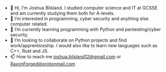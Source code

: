 - 👋 Hi, I’m Joshua Bilsland. I studied computer science and IT at GCSSE and am currently studying them both for A-levels.
- 👀 I’m interested in programming, cyber security and anything else computer related.
- 🌱 I’m currently learning programming with Python and pentesting/cyber security.
- 💞️ I’m looking to collaborate on Python projects and find work/apprenticeship. I would also like to learn new languages such as C++, Rust and JS.
- 📫 How to reach me joshua.bilsland12@gmail.com or RaxonForged@protonmail.com

<!---
RaxonForged/RaxonForged is a ✨ special ✨ repository because its `README.md` (this file) appears on your GitHub profile.
You can click the Preview link to take a look at your changes.
--->
